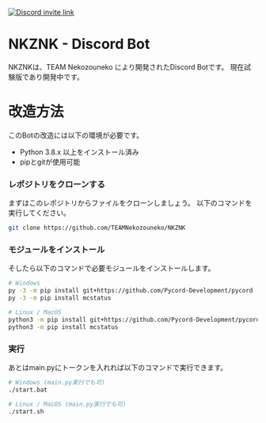 [![Discord invite link](https://img.shields.io/discord/896668963709255680?color=blue&label=Discord&style=for-the-badge)](http://nekozouneko.ddns.net/discord)
# NKZNK - Discord Bot

NKZNKは、TEAM Nekozouneko により開発されたDiscord Botです。
現在試験版であり開発中です。

# 改造方法

このBotの改造には以下の環境が必要です。

- Python 3.8.x 以上をインストール済み
- pipとgitが使用可能

### レポジトリをクローンする
まずはこのレポジトリからファイルをクローンしましょう。
以下のコマンドを実行してください。
```bash
git clone https://github.com/TEAMNekozouneko/NKZNK
```
### モジュールをインストール
そしたら以下のコマンドで必要モジュールをインストールします。
```bash
# Windows
py -3 -m pip install git+https://github.com/Pycord-Development/pycord
py -3 -m pip install mcstatus

# Linux / MacOS
python3 -m pip install git+https://github.com/Pycord-Development/pycord
python3 -m pip install mcstatus
```
### 実行
あとはmain.pyにトークンを入れれば以下のコマンドで実行できます。
```bash
# Windows (main.py実行でも可)
./start.bat

# Linux / MacOS (main.py実行でも可)
./start.sh
